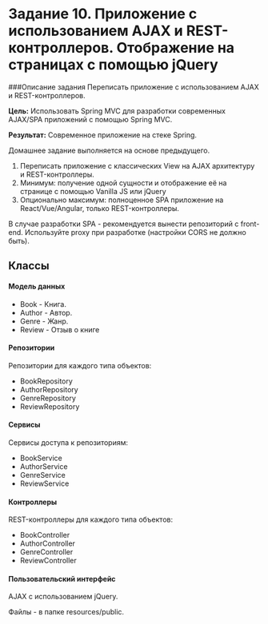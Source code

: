 # Задание 10. Приложение с использованием AJAX и REST-контроллеров. Отображение на страницах с помощью jQuery

###Описание задания
Переписать приложение с использованием AJAX и REST-контроллеров.

**Цель:** Использовать Spring MVC для разработки современных AJAX/SPA приложений c помощью Spring MVC.

**Результат:** Современное приложение на стеке Spring.

Домашнее задание выполняется на основе предыдущего.
1. Переписать приложение с классических View на AJAX архитектуру и REST-контроллеры.
2. Минимум: получение одной сущности и отображение её на странице с помощью Vanilla JS или jQuery
3. Опционально максимум: полноценное SPA приложение на React/Vue/Angular, только REST-контроллеры.

В случае разработки SPA - рекомендуется вынести репозиторий с front-end. Используйте proxy при разработке (настройки CORS не должно быть).

## Классы
#### Модель данных
* Book - Книга.
* Author - Автор. 
* Genre - Жанр.
* Review - Отзыв о книге
 #### Репозитории
 Репозитории для каждого типа объектов:
* BookRepository
* AuthorRepository
* GenreRepository
* ReviewRepository
 #### Сервисы
 Сервисы доступа к репозиториям:
* BookService
* AuthorService
* GenreService
* ReviewService
 #### Контроллеры
 REST-контроллеры для каждого типа объектов:
* BookController
* AuthorController
* GenreController
* ReviewController
#### Пользовательский интерфейс
AJAX c использованием jQuery.

Файлы - в папке resources/public.

